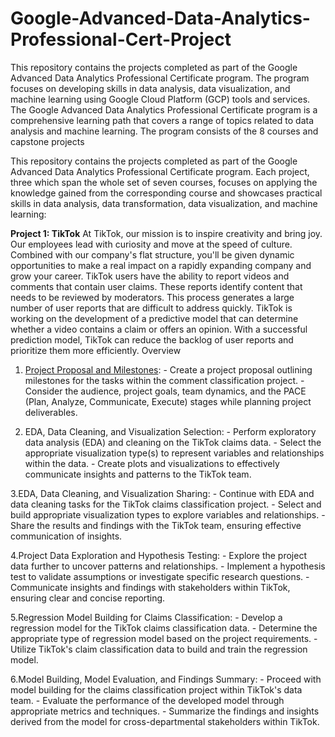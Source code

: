 # Google-Advanced-Data-Analytics-Professional-Cert-Project
This repository contains the projects completed as part of the Google Advanced Data Analytics Professional Certificate program. The program focuses on developing skills in data analysis, data visualization, and machine learning using Google Cloud Platform (GCP) tools and services.
The Google Advanced Data Analytics Professional Certificate program is a comprehensive learning path that covers a range of topics related to data analysis and machine learning. The program consists of the 8 courses and capstone projects

This repository contains the projects completed as part of the Google Advanced Data Analytics Professional Certificate program. Each project, three which span the whole set of seven courses, focuses on applying the knowledge gained from the corresponding course and showcases practical skills in data analysis, data transformation, data visualization, and machine learning:

**Project 1: TikTok**
At TikTok, our mission is to inspire creativity and bring joy. Our employees lead with curiosity and move at the speed of culture. Combined with our company's flat structure, you'll be given dynamic opportunities to make a real impact on a rapidly expanding company and grow your career. TikTok users have the ability to report videos and comments that contain user claims. These reports identify content that needs to be reviewed by moderators. This process generates a large number of user reports that are difficult to address quickly. TikTok is working on the development of a predictive model that can determine whether a video contains a claim or offers an opinion. With a successful prediction model, TikTok can reduce the backlog of user reports and prioritize them more efficiently.
Overview
1. [Project Proposal and Milestones](https://github.com/dinhsang031/Google-Advanced-Data-Analytics-Professional-Cert-Project/blob/main/1.%20Tiktok%20Project%20Proposal%20and%20Milestones.pdf): - Create a project proposal outlining milestones for the tasks within the comment classification project. - Consider the audience, project goals, team dynamics, and the PACE (Plan, Analyze, Communicate, Execute) stages while planning project deliverables.

2. EDA, Data Cleaning, and Visualization Selection: - Perform exploratory data analysis (EDA) and cleaning on the TikTok claims data. - Select the appropriate visualization type(s) to represent variables and relationships within the data. - Create plots and visualizations to effectively communicate insights and patterns to the TikTok team.

3.EDA, Data Cleaning, and Visualization Sharing: - Continue with EDA and data cleaning tasks for the TikTok claims classification project. - Select and build appropriate visualization types to explore variables and relationships. - Share the results and findings with the TikTok team, ensuring effective communication of insights.

4.Project Data Exploration and Hypothesis Testing: - Explore the project data further to uncover patterns and relationships. - Implement a hypothesis test to validate assumptions or investigate specific research questions. - Communicate insights and findings with stakeholders within TikTok, ensuring clear and concise reporting.

5.Regression Model Building for Claims Classification: - Develop a regression model for the TikTok claims classification data. - Determine the appropriate type of regression model based on the project requirements. - Utilize TikTok's claim classification data to build and train the regression model.

6.Model Building, Model Evaluation, and Findings Summary: - Proceed with model building for the claims classification project within TikTok's data team. - Evaluate the performance of the developed model through appropriate metrics and techniques. - Summarize the findings and insights derived from the model for cross-departmental stakeholders within TikTok.
